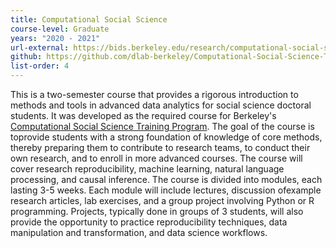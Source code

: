 ```yaml
---
title: Computational Social Science
course-level: Graduate
years: "2020 - 2021"
url-external: https://bids.berkeley.edu/research/computational-social-science-training-program
github: https://github.com/dlab-berkeley/Computational-Social-Science-Training-Program
list-order: 4
---
```


This is a two-semester course that provides a rigorous introduction to methods and tools in advanced data analytics for social science doctoral students. It was developed as the required course for Berkeley's <a href = "https://bids.berkeley.edu/research/computational-social-science-training-program" target="_blank" rel="noopener noreferrer">Computational Social Science Training Program</a>. The goal of the course is toprovide students with a strong foundation of knowledge of core methods, thereby preparing them to contribute to research teams, to conduct their own research, and to enroll in more advanced courses. The course will cover research reproducibility, machine learning, natural language processing, and causal inference. The course is divided into modules, each lasting 3-5 weeks. Each module will include lectures, discussion ofexample research articles, lab exercises, and a group project involving Python or R programming. Projects, typically done in groups of 3 students, will also provide the opportunity to practice reproducibility techniques, data manipulation and transformation, and data science workflows.